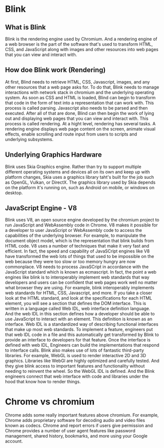 # Blink

## What is Blink
Blink is the rendering engine used by Chromium. And a rendering engine of a web browser is the part of the software that's used to transform HTML, CSS, and JavaScript along with images and other resources into web pages that you can view and interact with.

## How doe Blink work (Rendering)

At first, Blind needs to retrieve HTML, CSS, Javascript, images, and any other resources that a web page asks for. To do that, Blink needs to manage interactions with network stack in chromium and the underlying operating system. As soon as CSS and HTML is loaded, Blind can begin to transform that code in the form of text into a representation that can work with. This process is called parsing. Javascript also needs to be parsed and then executed. After all of that are done, Blind can then begin the work of lying out and displaying web pages that you can view and interact with. This process is called rendering. At a hight level, rendering has several tasks. A rendering engine displays web page content on the screen, animate visual effects, enable scrolling and route input from users to scripts and underlying subsystems.

## Underlying Graphics Hardware
Blink uses Skia Graphics engine. Rather than try to support multiple different operating systems and devices all on its own and keep up with platform changes, Skia uses a graphics library taht's built for the job such as OpenGL, Vulkan, or DirectX. The graphics library used by Skia depends on the platform it's running on, such as Android on mobile, or windows on desktop.

## JavaScript Engine - V8
Blink uses V8, an open source engine developed by the chromium project to run JavaScript and WebAssembly code in Chrome. V8 makes it possible for a developer to user JavaScript or WebAssembly code to access the capabilities of the underlying browser. For example, to manipulate the document object model, which is the representation that blink builds from HTML code. V8 uses a number of techniques that make it very fast and efficient. In fact, the speed and capability of JavaSCript engines like V8 have transformed the web lots of things that used to be impossible on the web because they were too slow or too memory hungry are now commonplace. V8 needs to process JavaSCript in accordance with the JavaScript standard which is known as ecmascript. In fact, the point a web engines like blink is to interoperably implement web standards that way developers and users can be confident that web pages work well no matter what browser they are using. For example, blink interoperably implements web standards for HTML, CSS, Javascript, and more. If you take a closer look at the HTML standard, and look at the specifications for each HTML element, you will see a section that defines the DOM interface. This is written in a language called Web IDL, web interface definition language. And the web IDL in this section defines how a developer should be able to use JavaScript to interact with an element. This definition is known as an interface. Web IDL is a standardized way of describing functional interfaces that make up most web standards. To implement a feature, engineers put that web IDL code in a file and this automatically get transformed by Blink to provide an interface to developers for that feature. Once the interface is defined with web IDL, Engineers can build the implementations that respond to interface calls. Blink also makes use of lots of fantastic third-party libraries. For example, WebGL is used to render interactive 2D and 3D graphics. Libraries like WebGl are highly optimized and carefully tested. And they give blink access to important features and functionality without needing to reinvent the wheel. So the WebGL IDL is defined. And the Blink engineers connect that web interface with code and libraries under the hood that know how to render things. 

# Chrome vs chromium
Chrome adds some really important features above chromium. For example, Chrome adds proprietary software for decoding audio and video files known as codecs. Chrome and report errors if users give permission and Chrome provides a number of user agent features like password management, shared history, bookmarks, and more using your Google account.